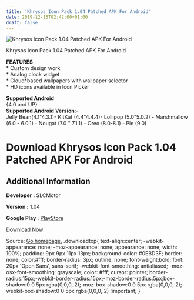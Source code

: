 ```yaml
---
title: 'Khrysos Icon Pack 1.04 Patched APK For Android'
date: 2019-12-15T02:42:00+01:00
draft: false
---
```


![Khrysos Icon Pack 1.04 Patched APK For Android](https://i1.wp.com/apkhome.net/wp-content/uploads/2019/12/Khrysos-Icon-Pack-1.04-Patched.png "Khrysos Icon Pack 1.04 Patched APK For Android")

  

Khrysos Icon Pack 1.04 Patched APK For Android

**FEATURES**  
\* Custom design work  
\* Analog clock widget  
\* Cloud\*based wallpapers with wallpaper selector  
\* HD icons available in Icon Picker

**Supported Android**  
{4.0 and UP}  
**Supported Android Version**:-  
Jelly Bean(4.1"4.3.1)- KitKat (4.4"4.4.4)- Lollipop (5.0"5.0.2) - Marshmallow (6.0 - 6.0.1) - Nougat (7.0 " 7.1.1) - Oreo (8.0-8.1) - Pie (9.0)

Download Khrysos Icon Pack 1.04 Patched APK For Android
=======================================================

Additional Information
----------------------

**Developer :** SLCMotor

**Version :** 1.04

**Google Play :** [PlayStore](https://play.google.com/store/apps/details?id=slcmotor.khrysos.pack)

  

[Download Now](https://store4app.co/post/khrysos-icon-pack-1-04-patched-apk-for-android_1576345263)

  
Source: [Go homepage.](https://store4app.co/post/khrysos-icon-pack-1-04-patched-apk-for-android_1576345263) .downloadtop{ text-align:center; -webkit-appearance: none; -moz-appearance: none; appearance: none; width: 100%; padding: 9px 9px 11px 13px; background-color: #0EBD3F; border: none; color:#fff; border-radius: 3px; outline: none; font-weight;bold; font: 20px 'Open Sans', sans-serif; -webkit-font-smoothing: antialiased; -moz-osx-font-smoothing: grayscale; color: #fff; cursor: pointer; border-radius:15px;-webkit-border-radius:15px;-moz-border-radius:5px;box-shadow:0 0 5px rgba(0,0,0,.2);-moz-box-shadow:0 0 5px rgba(0,0,0,.2);-webkit-box-shadow:0 0 5px rgba(0,0,0,.2) !important; }